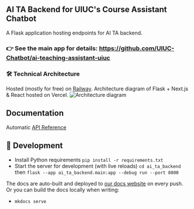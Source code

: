 ## AI TA Backend for UIUC's Course Assistant Chatbot
A Flask application hosting endpoints for AI TA backend.

### 👉 See the main app for details: https://github.com/UIUC-Chatbot/ai-teaching-assistant-uiuc

### 🛠️ Technical Architecture
Hosted (mostly for free) on [Railway](https://railway.app/).
Architecture diagram of Flask + Next.js & React hosted on Vercel. 
![Architecture diagram](https://github.com/UIUC-Chatbot/ai-ta-backend/assets/13607221/bda7b4d6-79ce-4d12-bf8f-cff9207c37af)

## Documentation
Automatic [API Reference](https://uiuc-chatbot.github.io/ai-ta-backend/reference/)

## 📣 Development

- Install Python requirements `pip install -r requirements.txt`
- Start the server for development (with live reloads) `cd ai_ta_backend` then `flask --app ai_ta_backend.main:app --debug run --port 8000`

The docs are auto-built and deployed to [our docs website](https://uiuc-chatbot.github.io/ai-ta-backend/) on every push. Or you can build the docs locally when writing:
- `mkdocs serve`

